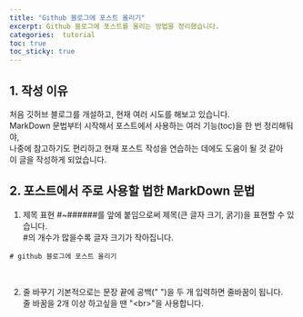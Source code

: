 ```yaml
---
title: "Github 블로그에 포스트 올리기"
excerpt: Github 블로그에 포스트를 올리는 방법을 정리했습니다.
categories:  tutorial
toc: true
toc_sticky: true
---
```


## 1. 작성 이유
처음 깃허브 블로그를 개설하고, 현재 여러 시도를 해보고 있습니다.  
MarkDown 문법부터 시작해서 포스트에서 사용하는 여러 기능(toc)을 한 번 정리해둬야,  
나중에 참고하기도 편리하고 현재 포스트 작성을 연습하는 데에도 도움이 될 것 같아  
이 글을 작성하게 되었습니다.

## 2. 포스트에서 주로 사용할 법한 MarkDown 문법
1. 제목 표현
\#~\######를 앞에 붙임으로써 제목(큰 글자 크기, 굵기)을 표현할 수 있습니다.  
\#의 개수가 많을수록 글자 크기가 작아집니다.  
```
# github 블로그에 포스트 올리기
```
<br>

2. 줄 바꾸기
기본적으로는 문장 끝에 공백(" ")을 두 개 입력하면 줄바꿈이 됩니다.  
줄 바꿈을 2개 이상 하고싶을 땐 "\<br>"을 사용합니다.